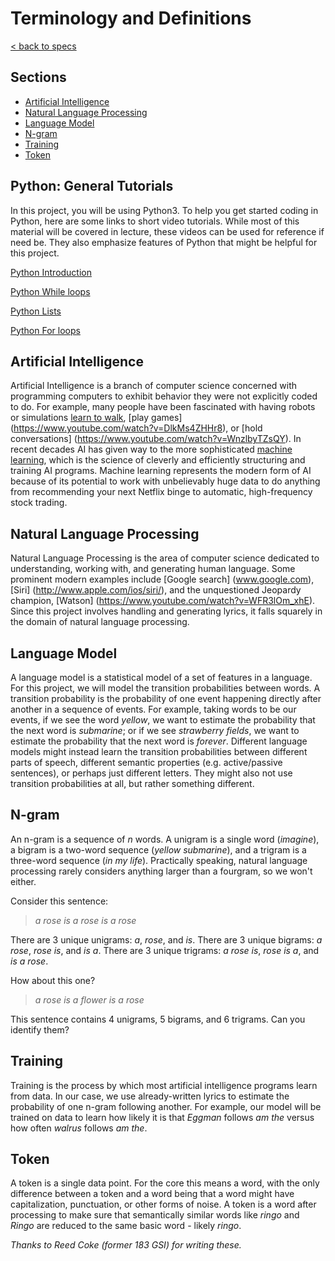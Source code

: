# Terminology and Definitions

[< back to specs](./)

## Sections

- [Artificial Intelligence](#artificial-intelligence)
- [Natural Language Processing](#natural-language-processing)
- [Language Model](#language-model)
- [N-gram](#n-gram)
- [Training](#training)
- [Token](#token)
## Python: General Tutorials

In this project, you will be using Python3. To help you get started coding in Python, here are some links to short video tutorials. While most of this material will be covered in lecture, these videos can be used for reference if need be. They also emphasize features of Python that might be helpful for this project.

[Python Introduction](https://youtu.be/6XXH2tXTQ9g)

[Python While loops](https://youtu.be/Gd78bC5rsrk)

[Python Lists](https://youtu.be/VsZ6yqqbY0U)

[Python For loops](https://youtu.be/sdScQapHvXU)


## Artificial Intelligence

Artificial Intelligence is a branch of computer science concerned with programming computers to exhibit behavior they were not explicitly coded to do. For example, many people have been fascinated with having robots or simulations [learn to walk](https://youtu.be/yci5FuI1ovk?t=57), [play games] (https://www.youtube.com/watch?v=DlkMs4ZHHr8), or [hold conversations] (https://www.youtube.com/watch?v=WnzlbyTZsQY). In recent decades AI has given way to the more sophisticated <a href="http://openclassroom.stanford.edu/MainFolder/VideoPage.php?course=MachineLearning&video=01.2-Introduction-WhatIsMachineLearning&speed=100" target="_blank">machine learning</a>, which is the science of cleverly and efficiently structuring and training AI programs. Machine learning represents the modern form of AI because of its potential to work with unbelievably huge data to do anything from recommending your next Netflix binge to automatic, high-frequency stock trading.

<!--
Historically, AI began as a set of techniques for enumerating and searching through a series of possibilities. While this saw [historic success](https://www.youtube.com/watch?v=NJarxpYyoFI), most interesting problems have far too many, if not infinite possibilities to examine. Eventually search-based AI gave way to the more sophisticated machine learning, which is the science of cleverly and efficiently structuring and training AI programs. Machine learning represents the modern form of AI because of its potential to work with unbelievably huge data to do anything from recommending your next Netflix binge to automatic, high-frequency stock trading. Simply put, this project is an example of machine learning and machine learning is the future.
-->

## Natural Language Processing

Natural Language Processing is the area of computer science dedicated to understanding, working with, and generating human language. Some prominent modern examples include [Google search] (www.google.com), [Siri] (http://www.apple.com/ios/siri/), and the unquestioned Jeopardy champion, [Watson] (https://www.youtube.com/watch?v=WFR3lOm_xhE). Since this project involves handling and generating lyrics, it falls squarely in the domain of natural language processing.

## Language Model

A language model is a statistical model of a set of features in a language. For this project, we will model the transition probabilities between words. A transition probability is the probability of one event happening directly after another in a sequence of events. For example, taking words to be our events, if we see the word *yellow*, we want to estimate the probability that the next word is *submarine*; or if we see *strawberry fields*, we want to estimate the probability that the next word is *forever*. Different language models might instead learn the transition probabilities between different parts of speech, different semantic properties (e.g. active/passive sentences), or perhaps just different letters. They might also not use transition probabilities at all, but rather something different. 

## N-gram

An n-gram is a sequence of *n* words. A unigram is a single word (*imagine*), a bigram is a two-word sequence (*yellow submarine*), and a trigram is a three-word sequence (*in my life*). Practically speaking, natural language processing rarely considers anything larger than a fourgram, so we won't either.

Consider this sentence:

> *a rose is a rose is a rose*

There are 3 unique unigrams: *a*, *rose*, and *is*.
There are 3 unique bigrams: *a rose*, *rose is*, and *is a*.
There are 3 unique trigrams: *a rose is*, *rose is a*, and *is a rose*.

How about this one?

> *a rose is a flower is a rose*

This sentence contains 4 unigrams, 5 bigrams, and 6 trigrams. Can you identify them?

## Training

Training is the process by which most artificial intelligence programs learn from data. In our case, we use already-written lyrics to estimate the probability of one n-gram following another. For example, our model will be trained on data to learn how likely it is that *Eggman* follows *am the* versus how often *walrus* follows *am the*. 

## Token

A token is a single data point. For the core this means a word, with the only difference between a token and a word being that a word might have capitalization, punctuation, or other forms of noise. A token is a word after processing to make sure that semantically similar words like *ringo* and *Ringo* are reduced to the same basic word - likely *ringo*.

*Thanks to Reed Coke (former 183 GSI) for writing these.*
